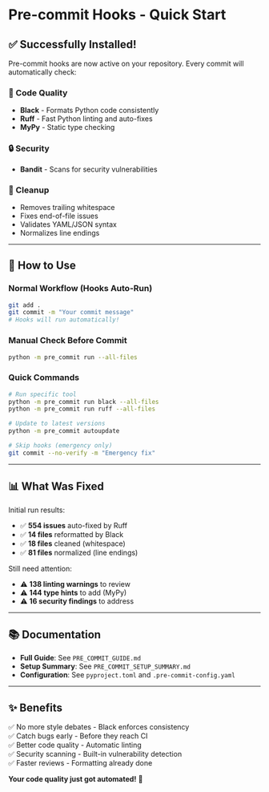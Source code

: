 # Pre-commit Hooks - Quick Start

## ✅ Successfully Installed!

Pre-commit hooks are now active on your repository. Every commit will automatically check:

### 🎨 Code Quality
- **Black** - Formats Python code consistently
- **Ruff** - Fast Python linting and auto-fixes
- **MyPy** - Static type checking

### 🔒 Security
- **Bandit** - Scans for security vulnerabilities

### 🧹 Cleanup
- Removes trailing whitespace
- Fixes end-of-file issues
- Validates YAML/JSON syntax
- Normalizes line endings

---

## 🚀 How to Use

### Normal Workflow (Hooks Auto-Run)
```bash
git add .
git commit -m "Your commit message"
# Hooks will run automatically!
```

### Manual Check Before Commit
```bash
python -m pre_commit run --all-files
```

### Quick Commands
```bash
# Run specific tool
python -m pre_commit run black --all-files
python -m pre_commit run ruff --all-files

# Update to latest versions
python -m pre_commit autoupdate

# Skip hooks (emergency only)
git commit --no-verify -m "Emergency fix"
```

---

## 📊 What Was Fixed

Initial run results:
- ✅ **554 issues** auto-fixed by Ruff
- ✅ **14 files** reformatted by Black
- ✅ **18 files** cleaned (whitespace)
- ✅ **81 files** normalized (line endings)

Still need attention:
- ⚠️ **138 linting warnings** to review
- ⚠️ **144 type hints** to add (MyPy)
- ⚠️ **16 security findings** to address

---

## 📚 Documentation

- **Full Guide**: See `PRE_COMMIT_GUIDE.md`
- **Setup Summary**: See `PRE_COMMIT_SETUP_SUMMARY.md`
- **Configuration**: See `pyproject.toml` and `.pre-commit-config.yaml`

---

## ✨ Benefits

✅ No more style debates - Black enforces consistency  
✅ Catch bugs early - Before they reach CI  
✅ Better code quality - Automatic linting  
✅ Security scanning - Built-in vulnerability detection  
✅ Faster reviews - Formatting already done  

**Your code quality just got automated!** 🎉
